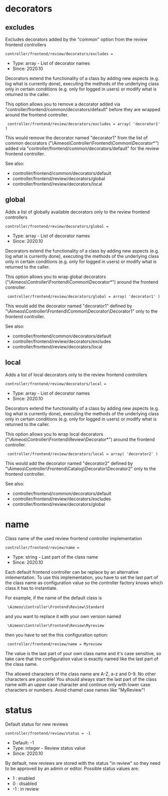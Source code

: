 
# decorators
## excludes

Excludes decorators added by the "common" option from the review frontend controllers

```
controller/frontend/review/decorators/excludes = 
```

* Type: array - List of decorator names
* Since: 2020.10

Decorators extend the functionality of a class by adding new aspects
(e.g. log what is currently done), executing the methods of the underlying
class only in certain conditions (e.g. only for logged in users) or
modify what is returned to the caller.

This option allows you to remove a decorator added via
"controller/frontend/common/decorators/default" before they are wrapped
around the frontend controller.

```
 controller/frontend/review/decorators/excludes = array( 'decorator1' )
```

This would remove the decorator named "decorator1" from the list of
common decorators ("\Aimeos\Controller\Frontend\Common\Decorator\*") added via
"controller/frontend/common/decorators/default" for the review frontend controller.

See also:

* controller/frontend/common/decorators/default
* controller/frontend/review/decorators/global
* controller/frontend/review/decorators/local

## global

Adds a list of globally available decorators only to the review frontend controllers

```
controller/frontend/review/decorators/global = 
```

* Type: array - List of decorator names
* Since: 2020.10

Decorators extend the functionality of a class by adding new aspects
(e.g. log what is currently done), executing the methods of the underlying
class only in certain conditions (e.g. only for logged in users) or
modify what is returned to the caller.

This option allows you to wrap global decorators
("\Aimeos\Controller\Frontend\Common\Decorator\*") around the frontend controller.

```
 controller/frontend/review/decorators/global = array( 'decorator1' )
```

This would add the decorator named "decorator1" defined by
"\Aimeos\Controller\Frontend\Common\Decorator\Decorator1" only to the frontend controller.

See also:

* controller/frontend/common/decorators/default
* controller/frontend/review/decorators/excludes
* controller/frontend/review/decorators/local

## local

Adds a list of local decorators only to the review frontend controllers

```
controller/frontend/review/decorators/local = 
```

* Type: array - List of decorator names
* Since: 2020.10

Decorators extend the functionality of a class by adding new aspects
(e.g. log what is currently done), executing the methods of the underlying
class only in certain conditions (e.g. only for logged in users) or
modify what is returned to the caller.

This option allows you to wrap local decorators
("\Aimeos\Controller\Frontend\Review\Decorator\*") around the frontend controller.

```
 controller/frontend/review/decorators/local = array( 'decorator2' )
```

This would add the decorator named "decorator2" defined by
"\Aimeos\Controller\Frontend\Catalog\Decorator\Decorator2" only to the frontend
controller.

See also:

* controller/frontend/common/decorators/default
* controller/frontend/review/decorators/excludes
* controller/frontend/review/decorators/global

# name

Class name of the used review frontend controller implementation

```
controller/frontend/review/name = 
```

* Type: string - Last part of the class name
* Since: 2020.10

Each default frontend controller can be replace by an alternative imlementation.
To use this implementation, you have to set the last part of the class
name as configuration value so the controller factory knows which class it
has to instantiate.

For example, if the name of the default class is

```
 \Aimeos\Controller\Frontend\Review\Standard
```

and you want to replace it with your own version named

```
 \Aimeos\Controller\Frontend\Review\Myreview
```

then you have to set the this configuration option:

```
 controller/frontend/review/name = Myreview
```

The value is the last part of your own class name and it's case sensitive,
so take care that the configuration value is exactly named like the last
part of the class name.

The allowed characters of the class name are A-Z, a-z and 0-9. No other
characters are possible! You should always start the last part of the class
name with an upper case character and continue only with lower case characters
or numbers. Avoid chamel case names like "MyReview"!


# status

Default status for new reviews

```
controller/frontend/review/status = -1
```

* Default: -1
* Type: integer - Review status value
* Since: 2020.10

By default, new reviews are stored with the status "in review" so they
need to be approved by an admin or editor. Possible status values are:

* 1 : enabled
* 0 : disabled
* -1 : in review
